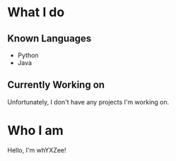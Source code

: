 # What I do
## Known Languages
- Python
- Java
## Currently Working on
Unfortunately, I don't have any projects I'm working on.

# Who I am
Hello, I'm whYXZee!

<!---
whYXZee/whYXZee is a ✨ special ✨ repository because its `README.md` (this file) appears on your GitHub profile.
You can click the Preview link to take a look at your changes.
--->
